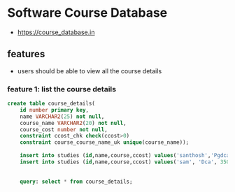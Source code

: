 # Software Course Database
* https://course_database.in
## features
* users should be able to view all the course details
### feature 1: list the course details


```sql
create table course_details(
    id number primary key,
    name VARCHAR2(25) not null,     
    course_name VARCHAR2(20) not null,
    course_cost number not null, 
    constraint ccost_chk check(ccost>0)
    constraint course_course_name_uk unique(course_name));
    
    insert into studies (id,name,course,ccost) values('santhosh','Pgdca', 45000);
    insert into studies (id,name,course,ccost) values('sam', 'Dca', 35000));
    
    
    query: select * from course_details;
```
